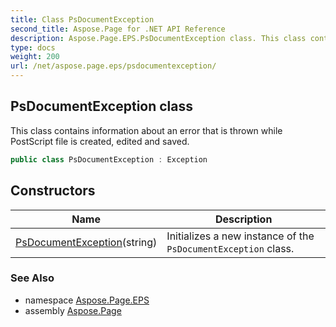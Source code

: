 ```yaml
---
title: Class PsDocumentException
second_title: Aspose.Page for .NET API Reference
description: Aspose.Page.EPS.PsDocumentException class. This class contains information about an error that is thrown while PostScript file is created edited and saved
type: docs
weight: 200
url: /net/aspose.page.eps/psdocumentexception/
---
```

## PsDocumentException class

This class contains information about an error that is thrown while PostScript file is created, edited and saved.

```csharp
public class PsDocumentException : Exception
```

## Constructors

| Name | Description |
| --- | --- |
| [PsDocumentException](psdocumentexception/)(string) | Initializes a new instance of the `PsDocumentException` class. |

### See Also

* namespace [Aspose.Page.EPS](../../aspose.page.eps/)
* assembly [Aspose.Page](../../)


